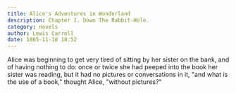 ```yaml
---
title: Alice's Adventures in Wonderland
description: Chapter I. Down The Rabbit-Hole.
category: novels
author: Lewis Carroll
date: 1865-11-18 18:52
---
```


Alice was beginning to get very tired of sitting by her sister on the bank,
and of having nothing to do: once or twice she had peeped into the book
her sister was reading, but it had no pictures or conversations in it,
"and what is the use of a book," thought Alice, "without pictures?"
